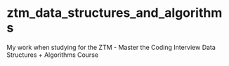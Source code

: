 # ztm_data_structures_and_algorithms
My work when studying for the ZTM - Master the Coding Interview Data Structures + Algorithms Course
